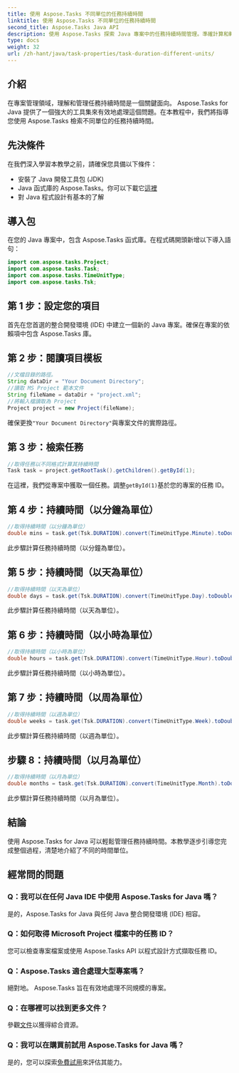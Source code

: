 ```yaml
---
title: 使用 Aspose.Tasks 不同單位的任務持續時間
linktitle: 使用 Aspose.Tasks 不同單位的任務持續時間
second_title: Aspose.Tasks Java API
description: 使用 Aspose.Tasks 探索 Java 專案中的任務持續時間管理。準確計算和轉換持續時間（以分鐘、天、小時、週和月為單位）。
type: docs
weight: 32
url: /zh-hant/java/task-properties/task-duration-different-units/
---
```

## 介紹
在專案管理領域，理解和管理任務持續時間是一個關鍵面向。 Aspose.Tasks for Java 提供了一個強大的工具集來有效地處理這個問題。在本教程中，我們將指導您使用 Aspose.Tasks 檢索不同單位的任務持續時間。
## 先決條件
在我們深入學習本教學之前，請確保您具備以下條件：
- 安裝了 Java 開發工具包 (JDK)
-  Java 函式庫的 Aspose.Tasks。你可以下載它[這裡](https://releases.aspose.com/tasks/java/)
- 對 Java 程式設計有基本的了解
## 導入包
在您的 Java 專案中，包含 Aspose.Tasks 函式庫。在程式碼開頭新增以下導入語句：
```java
import com.aspose.tasks.Project;
import com.aspose.tasks.Task;
import com.aspose.tasks.TimeUnitType;
import com.aspose.tasks.Tsk;
```
## 第 1 步：設定您的項目
首先在您首選的整合開發環境 (IDE) 中建立一個新的 Java 專案。確保在專案的依賴項中包含 Aspose.Tasks 庫。
## 第 2 步：閱讀項目模板
```java
//文檔目錄的路徑。
String dataDir = "Your Document Directory";
//讀取 MS Project 範本文件
String fileName = dataDir + "project.xml";
//將輸入檔讀取為 Project
Project project = new Project(fileName);
```
確保更換`"Your Document Directory"`與專案文件的實際路徑。
## 第 3 步：檢索任務
```java
//取得任務以不同格式計算其持續時間
Task task = project.getRootTask().getChildren().getById(1);
```
在這裡，我們從專案中獲取一個任務。調整`getById(1)`基於您的專案的任務 ID。
## 第 4 步：持續時間（以分鐘為單位）
```java
//取得持續時間（以分鐘為單位）
double mins = task.get(Tsk.DURATION).convert(TimeUnitType.Minute).toDouble();
```
此步驟計算任務持續時間（以分鐘為單位）。
## 第 5 步：持續時間（以天為單位）
```java
//取得持續時間（以天為單位）
double days = task.get(Tsk.DURATION).convert(TimeUnitType.Day).toDouble();
```
此步驟計算任務持續時間（以天為單位）。
## 第 6 步：持續時間（以小時為單位）
```java
//取得持續時間（以小時為單位）
double hours = task.get(Tsk.DURATION).convert(TimeUnitType.Hour).toDouble();
```
此步驟計算任務持續時間（以小時為單位）。
## 第 7 步：持續時間（以周為單位）
```java
//取得持續時間（以週為單位）
double weeks = task.get(Tsk.DURATION).convert(TimeUnitType.Week).toDouble();
```
此步驟計算任務持續時間（以週為單位）。
## 步驟 8：持續時間（以月為單位）
```java
//取得持續時間（以月為單位）
double months = task.get(Tsk.DURATION).convert(TimeUnitType.Month).toDouble();
```
此步驟計算任務持續時間（以月為單位）。
## 結論
使用 Aspose.Tasks for Java 可以輕鬆管理任務持續時間。本教學逐步引導您完成整個過程，清楚地介紹了不同的時間單位。
## 經常問的問題
### Q：我可以在任何 Java IDE 中使用 Aspose.Tasks for Java 嗎？
是的，Aspose.Tasks for Java 與任何 Java 整合開發環境 (IDE) 相容。
### Q：如何取得 Microsoft Project 檔案中的任務 ID？
您可以檢查專案檔案或使用 Aspose.Tasks API 以程式設計方式擷取任務 ID。
### Q：Aspose.Tasks 適合處理大型專案嗎？
絕對地。 Aspose.Tasks 旨在有效地處理不同規模的專案。
### Q：在哪裡可以找到更多文件？
參觀[文件](https://reference.aspose.com/tasks/java/)以獲得綜合資源。
### Q：我可以在購買前試用 Aspose.Tasks for Java 嗎？
是的，您可以探索[免費試用](https://releases.aspose.com/)來評估其能力。